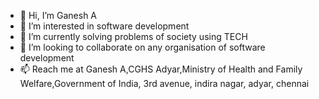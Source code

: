 - 👋 Hi, I’m Ganesh A 
- 👀 I’m interested in software development
- 🌱 I’m currently solving problems of society using TECH
- 💞️ I’m looking to collaborate on any organisation of software development
- 📫 Reach me at Ganesh A,CGHS Adyar,Ministry of Health and Family Welfare,Government of India, 3rd avenue, indira nagar, adyar, chennai

<!---
gnsh0312/gnsh0312 is a ✨ special ✨ repository because its `README.md` (this file) appears on your GitHub profile.
You can click the Preview link to take a look at your changes.
--->
